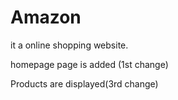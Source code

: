 # Amazon
it a online shopping website.

homepage page is added (1st change)

Products are displayed(3rd change)
